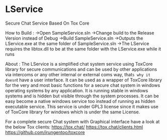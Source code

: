 # LService
Secure Chat Service Based On Tox Core

How to Build :
->Open SampleService.sln
->Change build to the Release Version instead of Debug
->Build SampleService.sln
->Outputs the LService.exe at the same folder of SampleService.sln
->The LService requires the libtox.dll to be at the same folder with the LService.exe while it runs

About :
The LService is a simplified chat system service using ToxCore library for secure communications 
and can be used by other applications via intercoms or any other internal or external coms way,
that`s why it doesn`t have a user interface.
It can be used as a wrapper of ToxCore library for the very and most basic functions for 
a secure chat system in windows operating systems by any application.
It is running stable in windows systems and is hidden but visible through the system processes.
It can be easy become a native windows service too instead of running as hidden executable service.
This service is under GPL3 license since it makes use of ToxCore library for windows which is under the same License.

For a complete secure Chat system with Graphical interface have a look at the below Tox clients:
https://tox.chat/
https://tox.chat/clients.html
https://github.com/irungentoo/toxcore


